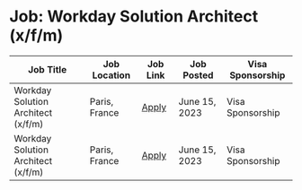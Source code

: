 # Job: Workday Solution Architect (x/f/m)

| Job Title | Job Location | Job Link | Job Posted | Visa Sponsorship |
| --- | --- | --- | --- | --- |
| Workday Solution Architect (x/f/m) | Paris, France | [Apply](https://careers.doctolib.com/job/?gh_jid=5643238003) | June 15, 2023 | Visa Sponsorship |
| Workday Solution Architect (x/f/m) | Paris, France | [Apply](https://careers.doctolib.com/job/?gh_jid=5643238003) | June 15, 2023 | Visa Sponsorship |
